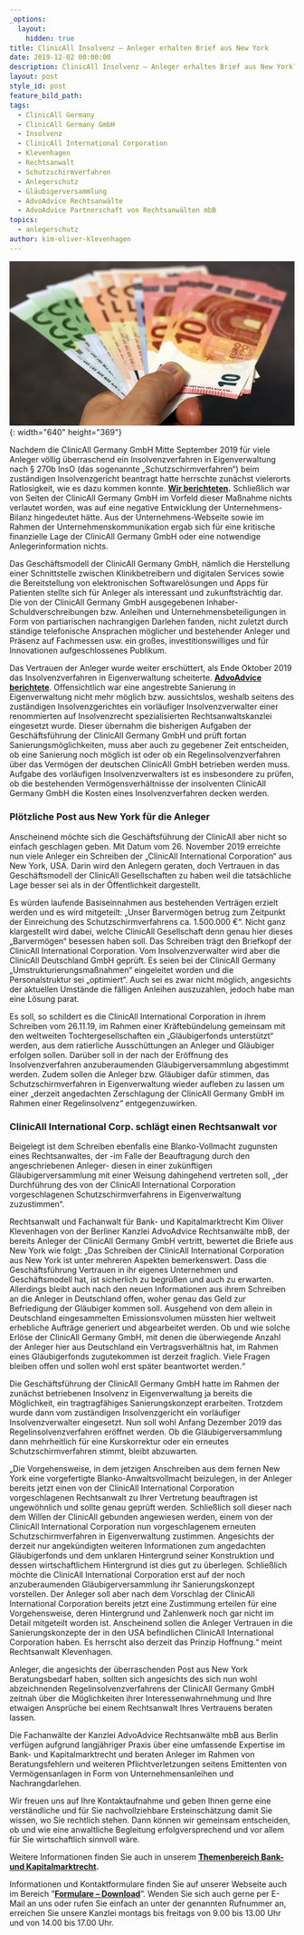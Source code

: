 ```yaml
---
_options:
  layout:
    hidden: true
title: ClinicAll Insolvenz – Anleger erhalten Brief aus New York
date: 2019-12-02 00:00:00
description: ClinicAll Insolvenz – Anleger erhalten Brief aus New York?
layout: post
style_id: post
feature_bild_path:
tags:
  - ClinicAll Germany
  - ClinicAll Germany GmbH
  - Insolvenz
  - ClinicAll International Corporation
  - Klevenhagen
  - Rechtsanwalt
  - Schutzschirmverfahren
  - Anlegerschutz
  - Gläubigerversammlung
  - AdvoAdvice Rechtsanwälte
  - AdvoAdvice Partnerschaft von Rechtsanwälten mbB
topics:
  - anlegerschutz
author: kim-oliver-klevenhagen
---
```


![](/uploads/money-1005464-640-6.jpg){: width="640" height="369"}

Nachdem die ClinicAll Germany GmbH Mitte September 2019 f&uuml;r viele Anleger völlig &uuml;berraschend ein Insolvenzverfahren in Eigenverwaltung nach &sect; 270b InsO (das sogenannte „Schutzschirmverfahren“) beim zust&auml;ndigen Insolvenzgericht beantragt hatte herrschte zun&auml;chst vielerorts Ratlosigkeit, wie es dazu kommen konnte. **[Wir berichteten](https://advoadvice.de/blog/clinicall-germany-antrag-auf-insolvenz-in-eigenverwaltung/).** Schlie&szlig;lich war von Seiten der ClinicAll Germany GmbH im Vorfeld dieser Ma&szlig;nahme nichts verlautet worden, was auf eine negative Entwicklung der Unternehmens-Bilanz hingedeutet h&auml;tte. Aus der Unternehmens-Webseite sowie im Rahmen der Unternehmenskommunikation ergab sich f&uuml;r eine kritische finanzielle Lage der ClinicAll Germany GmbH oder eine notwendige Anlegerinformation nichts.&nbsp;

Das Gesch&auml;ftsmodell der ClinicAll Germany GmbH, n&auml;mlich die Herstellung einer Schnittstelle zwischen Klinikbetreibern und digitalen Services sowie die Bereitstellung von elektronischen Softwarelösungen und Apps f&uuml;r Patienten stellte sich f&uuml;r Anleger als interessant und zukunftstr&auml;chtig dar. Die von der ClinicAll Germany GmbH ausgegebenen Inhaber-Schuldverschreibungen bzw. Anleihen und Unternehmensbeteiligungen in Form von partiarischen nachrangigen Darlehen fanden, nicht zuletzt durch st&auml;ndige telefonische Ansprachen möglicher und bestehender Anleger und Pr&auml;senz auf Fachmessen usw. ein gro&szlig;es, investitionswilliges und f&uuml;r Innovationen aufgeschlossenes Publikum.

Das Vertrauen der Anleger wurde weiter ersch&uuml;ttert, als Ende Oktober 2019 das Insolvenzverfahren in Eigenverwaltung scheiterte. **[AdvoAdvice berichtete](https://advoadvice.de/blog/clinicall-germany-gmbh-sorgen-der-anleger-best%C3%A4tigt-schutzschirmverfahren-gescheitert/)**. Offensichtlich war eine angestrebte Sanierung in Eigenverwaltung nicht mehr möglich bzw. aussichtslos, weshalb seitens des zust&auml;ndigen Insolvenzgerichtes ein vorl&auml;ufiger Insolvenzverwalter einer renommierten auf Insolvenzrecht spezialisierten Rechtsanwaltskanzlei eingesetzt wurde. Dieser &uuml;bernahm die bisherigen Aufgaben der Gesch&auml;ftsf&uuml;hrung der ClinicAll Germany GmbH und pr&uuml;ft fortan Sanierungsmöglichkeiten, muss aber auch zu gegebener Zeit entscheiden, ob eine Sanierung noch möglich ist oder ob ein Regelinsolvenzverfahren &uuml;ber das Vermögen der deutschen ClinicAll GmbH betrieben werden muss. Aufgabe des vorl&auml;ufigen Insolvenzverwalters ist es insbesondere zu pr&uuml;fen, ob die bestehenden Vermögensverh&auml;ltnisse der insolventen ClinicAll Germany GmbH die Kosten eines Insolvenzverfahren decken werden.

### **Plötzliche Post aus New York f&uuml;r die Anleger**

Anscheinend möchte sich die Gesch&auml;ftsf&uuml;hrung der ClinicAll aber nicht so einfach geschlagen geben. Mit Datum vom 26. November 2019 erreichte nun viele Anleger ein Schreiben der „ClinicAll International Corporation“ aus New York, USA. Darin wird den Anlegern geraten, doch Vertrauen in das Gesch&auml;ftsmodell der ClinicAll Gesellschaften zu haben weil die tats&auml;chliche Lage besser sei als in der Öffentlichkeit dargestellt.&nbsp;

Es w&uuml;rden laufende Basiseinnahmen aus bestehenden Vertr&auml;gen erzielt werden und es wird mitgeteilt: „Unser Barvermögen betrug zum Zeitpunkt der Einreichung des Schutzschirmverfahrens ca. 1.500.000 €“. Nicht ganz klargestellt wird dabei, welche ClinicAll Gesellschaft denn genau hier dieses „Barvermögen“ besessen haben soll. Das Schreiben tr&auml;gt den Briefkopf der ClinicAll International Corporation. Vom Insolvenzverwalter wird aber die ClinicAll Deutschland GmbH gepr&uuml;ft. Es seien bei der ClinicAll Germany „Umstrukturierungsma&szlig;nahmen“ eingeleitet worden und die Personalstruktur sei „optimiert“. Auch sei es zwar nicht möglich, angesichts der aktuellen Umst&auml;nde die f&auml;lligen Anleihen auszuzahlen, jedoch habe man eine Lösung parat.&nbsp;

Es soll, so schildert es die ClinicAll International Corporation in ihrem Schreiben vom 26.11.19, im Rahmen einer Kr&auml;fteb&uuml;ndelung gemeinsam mit den weltweiten Tochtergesellschaften ein „Gl&auml;ubigerfonds unterst&uuml;tzt“ werden, aus dem ratierliche Aussch&uuml;ttungen an Anleger und Gl&auml;ubiger erfolgen sollen. Dar&uuml;ber soll in der nach der Eröffnung des Insolvenzverfahren anzuberaumenden Gl&auml;ubigerversammlung abgestimmt werden. Zudem sollen die Anleger bzw. Gl&auml;ubiger daf&uuml;r stimmen, das Schutzschirmverfahren in Eigenverwaltung wieder aufleben zu lassen um einer „derzeit angedachten Zerschlagung der ClinicAll Germany GmbH im Rahmen einer Regelinsolvenz“ entgegenzuwirken.

### **ClinicAll International Corp. schl&auml;gt einen Rechtsanwalt vor**

Beigelegt ist dem Schreiben ebenfalls eine Blanko-Vollmacht zugunsten eines Rechtsanwaltes, der -im Falle der Beauftragung durch den angeschriebenen Anleger- diesen in einer zuk&uuml;nftigen Gl&auml;ubigerversammlung mit einer Weisung dahingehend vertreten soll, „der Durchf&uuml;hrung des von der ClinicAll International Corporation vorgeschlagenen Schutzschirmverfahrens in Eigenverwaltung zuzustimmen“.

Rechtsanwalt und Fachanwalt f&uuml;r Bank- und Kapitalmarktrecht Kim Oliver Klevenhagen von der Berliner Kanzlei AdvoAdvice Rechtsanw&auml;lte mbB, der bereits Anleger der ClinicAll Germany GmbH vertritt, bewertet die Briefe aus New York wie folgt: „Das Schreiben der ClinicAll International Corporation aus New York ist unter mehreren Aspekten bemerkenswert. Dass die Gesch&auml;ftsf&uuml;hrung Vertrauen in ihr eigenes Unternehmen und Gesch&auml;ftsmodell hat, ist sicherlich zu begr&uuml;&szlig;en und auch zu erwarten. Allerdings bleibt auch nach den neuen Informationen aus ihrem Schreiben an die Anleger in Deutschland offen, woher genau das Geld zur Befriedigung der Gl&auml;ubiger kommen soll. Ausgehend von dem allein in Deutschland eingesammelten Emissionsvolumen m&uuml;ssten hier weltweit erhebliche Auftr&auml;ge generiert und abgearbeitet werden. Ob und wie solche Erlöse der ClinicAll Germany GmbH, mit denen die &uuml;berwiegende Anzahl der Anleger hier aus Deutschland ein Vertragsverh&auml;ltnis hat, im Rahmen eines Gl&auml;ubigerfonds zugutekommen ist derzeit fraglich. Viele Fragen bleiben offen und sollen wohl erst sp&auml;ter beantwortet werden.“

Die Gesch&auml;ftsf&uuml;hrung der ClinicAll Germany GmbH hatte im Rahmen der zun&auml;chst betriebenen Insolvenz in Eigenverwaltung ja bereits die Möglichkeit, ein tragtragf&auml;higes Sanierungskonzept erarbeiten. Trotzdem wurde dann vom zust&auml;ndigen Insolvenzgericht ein vorl&auml;ufiger Insolvenzverwalter eingesetzt. Nun soll wohl Anfang Dezember 2019 das Regelinsolvenzverfahren eröffnet werden. Ob die Gl&auml;ubigerversammlung dann mehrheitlich f&uuml;r eine Kurskorrektur oder ein erneutes Schutzschirmverfahren stimmt, bleibt abzuwarten.

„Die Vorgehensweise, in dem jetzigen Anschreiben aus dem fernen New York eine vorgefertigte Blanko-Anwaltsvollmacht beizulegen, in der Anleger bereits jetzt einen von der ClinicAll International Corporation vorgeschlagenen Rechtsanwalt zu Ihrer Vertretung beauftragen ist ungewöhnlich und sollte genau gepr&uuml;ft werden. Schlie&szlig;lich soll dieser nach dem Willen der ClinicAll gebunden angewiesen werden, einem von der ClinicAll International Corporation nun vorgeschlagenem erneuten Schutzschirmverfahren in Eigenverwaltung zustimmen. Angesichts der derzeit nur angek&uuml;ndigten weiteren Informationen zum angedachten Gl&auml;ubigerfonds und dem unklaren Hintergrund seiner Konstruktion und dessen wirtschaftlichem Hintergrund ist dies gut zu &uuml;berlegen. Schlie&szlig;lich möchte die ClinicAll International Corporation erst auf der noch anzuberaumenden Gl&auml;ubigerversammlung ihr Sanierungskonzept vorstellen. Der Anleger soll aber nach dem Vorschlag der ClinicAll International Corporation bereits jetzt eine Zustimmung erteilen f&uuml;r eine Vorgehensweise, deren Hintergrund und Zahlenwerk noch gar nicht im Detail mitgeteilt worden ist. Anscheinend sollen die Anleger Vertrauen in die Sanierungskonzepte der in den USA befindlichen ClinicAll International Corporation haben. Es herrscht also derzeit das Prinzip Hoffnung.“ meint Rechtsanwalt Klevenhagen.

Anleger, die angesichts der &uuml;berraschenden Post aus New York Beratungsbedarf haben, sollten sich angesichts des sich nun wohl abzeichnenden Regelinsolvenzverfahrens der ClinicAll Germany GmbH zeitnah &uuml;ber die Möglichkeiten ihrer Interessenwahrnehmung und Ihre etwaigen Anspr&uuml;che bei einem Rechtsanwalt Ihres Vertrauens beraten lassen.

Die Fachanw&auml;lte der Kanzlei AdvoAdvice Rechtsanw&auml;lte mbB aus Berlin verf&uuml;gen aufgrund langj&auml;hriger Praxis &uuml;ber eine umfassende Expertise im Bank- und Kapitalmarktrecht und beraten Anleger im Rahmen von Beratungsfehlern und weiteren Pflichtverletzungen seitens Emittenten von Vermögensanlagen in Form von Unternehmensanleihen und Nachrangdarlehen.

Wir freuen uns auf Ihre Kontaktaufnahme und geben Ihnen gerne eine verst&auml;ndliche und f&uuml;r Sie nachvollziehbare Ersteinsch&auml;tzung damit Sie wissen, wo Sie rechtlich stehen. Dann können wir gemeinsam entscheiden, ob und wie eine anwaltliche Begleitung erfolgversprechend und vor allem f&uuml;r Sie wirtschaftlich sinnvoll w&auml;re.

Weitere Informationen finden Sie auch in unserem&nbsp;**[Themenbereich Bank- und Kapitalmarktrecht](https://advoadvice.de/themen/bank-und-kapitalmarktrecht/).**

Informationen und Kontaktformulare finden Sie auf unserer Webseite auch im Bereich ”[**Formulare – Download**](https://advoadvice.de/#formulare)”. Wenden Sie sich auch gerne per E-Mail an uns oder rufen Sie einfach an unter der genannten Rufnummer an, erreichen Sie unsere Kanzlei montags bis freitags von 9.00 bis 13.00 Uhr und von 14.00 bis 17.00 Uhr.&nbsp;